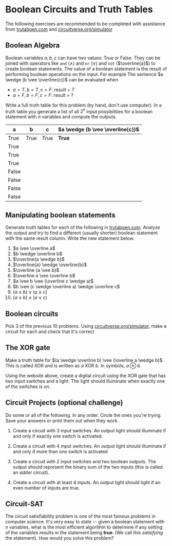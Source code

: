 # Boolean Circuits and Truth Tables

The following exercises are recommended to be completed with assistance from
[trutabgen.com](https://trutabgen.com/) and
[circuitverse.org/simulator](https://circuitverse.org/simulator)

## Boolean Algebra

Boolean variables $a,b,c$ can have two values: True or False. They can be joined with operators like `and` ($\wedge$) and `or` ($\vee$) and
`not` ($\overline{a}$) to create boolean statements. The value of a boolean statement is the result of performing
boolean operations on the input. For example The sentence $a \wedge (b \vee \overline{c})$ can be evaluated when
- $a = T, b = T, c = F$: result = $T$
- $a = F, b = F, c = F$: result = ?

Write a full truth table for this problem (by hand, don't use computer). In a truth table you generate a list of all $2^n$ input possibilities for a boolean statement with $n$ variables and compute the outputs.

| a      | b | c | $a \wedge (b \vee \overline{c})$ |
| ----------- | ----------- |---|---|
| True      | True    |   True  | **True** |
|True | | |
|True | | |
|True | | |
|False | | |
|False | | |
|False | | |
|False | | |




## Manipulating boolean statements

Generate truth tables for each of the following in [trutabgen.com](https://trutabgen.com/). Analyze the output and try to find a different (usually shorter) boolean statement with the same result column. Write the new statement below.

  1. $a \vee \overline a$
  6. $b \wedge \overline b$
  7. $\overline{a \wedge b}$
  8.  $\overline{a} \wedge \overline{b}$
  9.  $\overline {a \vee b}$
  10. $\overline a \vee \overline b$
  11. $a \vee b \vee (\overline c \wedge a)$
  12. $b \vee (c \wedge \overline a) \wedge \overline c$
  13. $(a \wedge b) \vee (a \wedge c)$
  14. $(a \vee b) \wedge (a \vee c)$


## Boolean circuits

Pick 3 of the previous 10 problems. Using [circuitverse.org/simulator](https://circuitverse.org/simulator), make a circuit for each and check that it's correct


## The XOR gate

Make a truth table for $(a \wedge \overline b) \vee (\overline a \wedge b)$. This is called XOR and is written as $a$ XOR $b$. In symbols,  $a \oplus b$

Using the website above, create a digital circuit
using the XOR gate that has two input switches and a light. The light should illuminate when exactly one of the switches is on.


## Circuit Projects (optional challenge)

Do some or all of the following. In any order. Circle the ones you're trying. Save your answers or print them out when they work.

1. Create a circuit with 3 input switches. An output light should illuminate if and only if exactly one switch is activated.

2. Create a circuit with 4 input switches. An output light should illuminate if and only if more than one switch is activated

3. Create a circuit with 2 input switches and two boolean outputs. The output should represent the binary sum of the two inputs (this is called an *adder* circuit).

4. Create a circuit with at least 4 inputs. An output light should light if an even number of inputs are true.

## Circuit-SAT

The circuit satisfiability problem is one of the most famous problems in computer science. It's very easy to state -- given a boolean statement with $n$ variables, what is the most efficient algorithm to determine if any setting of the variables results in the statement being **true**. (We call this *satisfying* the statement). How would you solve this problem?
